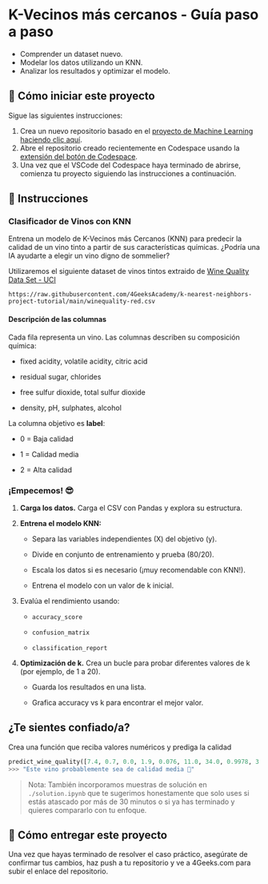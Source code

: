 <!-- hide -->
# K-Vecinos más cercanos - Guía paso a paso
<!-- endhide -->

- Comprender un dataset nuevo.
- Modelar los datos utilizando un KNN.
- Analizar los resultados y optimizar el modelo.

<onlyfor saas="false" withBanner="false">

## 🌱 Cómo iniciar este proyecto

Sigue las siguientes instrucciones:

1. Crea un nuevo repositorio basado en el [proyecto de Machine Learning](https://github.com/4GeeksAcademy/machine-learning-python-template) [haciendo clic aquí](https://github.com/4GeeksAcademy/machine-learning-python-template/generate).
2. Abre el repositorio creado recientemente en Codespace usando la [extensión del botón de Codespace](https://docs.github.com/en/codespaces/developing-in-codespaces/creating-a-codespace-for-a-repository#creating-a-codespace-for-a-repository).
3. Una vez que el VSCode del Codespace haya terminado de abrirse, comienza tu proyecto siguiendo las instrucciones a continuación.

</onlyfor>


## 📝 Instrucciones


### Clasificador de Vinos con KNN

Entrena un modelo de K-Vecinos más Cercanos (KNN) para predecir la calidad de un vino tinto a partir de sus características químicas. ¿Podría una IA ayudarte a elegir un vino digno de sommelier?

Utilizaremos el siguiente dataset de vinos tintos extraido de [Wine Quality Data Set - UCI](https://archive.ics.uci.edu/dataset/186/wine+quality)

```text
https://raw.githubusercontent.com/4GeeksAcademy/k-nearest-neighbors-project-tutorial/main/winequality-red.csv
```

#### Descripción de las columnas

Cada fila representa un vino. Las columnas describen su composición química:

- fixed acidity, volatile acidity, citric acid

- residual sugar, chlorides

- free sulfur dioxide, total sulfur dioxide

- density, pH, sulphates, alcohol

La columna objetivo es **label**:

- 0 = Baja calidad

- 1 = Calidad media

- 2 = Alta calidad

### ¡Empecemos! 😎

1. **Carga los datos.** Carga el CSV con Pandas y explora su estructura.
2. **Entrena el modelo KNN:**
    - Separa las variables independientes (X) del objetivo (y).

    - Divide en conjunto de entrenamiento y prueba (80/20).

    - Escala los datos si es necesario (¡muy recomendable con KNN!).

    - Entrena el modelo con un valor de k inicial.

3. Evalúa el rendimiento usando:

    - `accuracy_score`

    - `confusion_matrix`

    - `classification_report`

4. **Optimización de k.** Crea un bucle para probar diferentes valores de k (por ejemplo, de 1 a 20).

    - Guarda los resultados en una lista.

    - Grafica accuracy vs k para encontrar el mejor valor.

## ¿Te sientes confiado/a?

Crea una función que reciba valores numéricos y prediga la calidad

```python
predict_wine_quality([7.4, 0.7, 0.0, 1.9, 0.076, 11.0, 34.0, 0.9978, 3.51, 0.56, 9.4])
>>> "Este vino probablemente sea de calidad media 🍷"
```

> Nota: También incorporamos muestras de solución en `./solution.ipynb` que te sugerimos honestamente que solo uses si estás atascado por más de 30 minutos o si ya has terminado y quieres compararlo con tu enfoque.


## 🚛 Cómo entregar este proyecto

Una vez que hayas terminado de resolver el caso práctico, asegúrate de confirmar tus cambios, haz push a tu repositorio y ve a 4Geeks.com para subir el enlace del repositorio.
